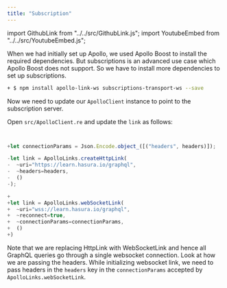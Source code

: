 ```yaml
---
title: "Subscription"
---
```


import GithubLink from "../../src/GithubLink.js";
import YoutubeEmbed from "../../src/YoutubeEmbed.js";

<YoutubeEmbed link="https://www.youtube.com/embed/yZmVWeyoW_4" />

When we had initially set up Apollo, we used Apollo Boost to install the required dependencies. But subscriptions is an advanced use case which Apollo Boost does not support. So we have to install more dependencies to set up subscriptions.

```bash
+ $ npm install apollo-link-ws subscriptions-transport-ws --save
```

Now we need to update our `ApolloClient` instance to point to the subscription server.

Open `src/ApolloClient.re` and update the `link` as follows:

<GithubLink link="https://github.com/hasura/graphql-engine/blob/master/community/learn/graphql-tutorials/tutorials/react-apollo/app-final/src/App.js" text="src/App.js" />

```javascript


+let connectionParams = Json.Encode.object_([("headers", headers)]);

-let link = ApolloLinks.createHttpLink(
-  ~uri="https://learn.hasura.io/graphql",
-  ~headers=headers,
-  ()
-);

+
+let link = ApolloLinks.webSocketLink(
+  ~uri="wss://learn.hasura.io/graphql",
+  ~reconnect=true,
+  ~connectionParams=connectionParams,
+  ()
+)
```

Note that we are replacing HttpLink with WebSocketLink and hence all GraphQL queries go through a single websocket connection. Look at how we are passing the headers. While initializing websocket link, we need to pass headers in the `headers` key in the `connectionParams` accepted by `ApolloLinks.webSocketLink`.